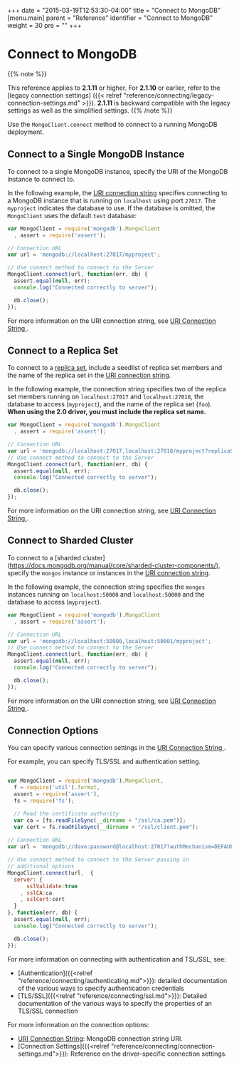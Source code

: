 +++
date = "2015-03-19T12:53:30-04:00"
title = "Connect to MongoDB"
[menu.main]
  parent = "Reference"
  identifier = "Connect to MongoDB"
  weight = 30
  pre = "<i class='fa'></i>"
+++

# Connect to MongoDB

{{% note %}}

This reference applies to **2.1.11** or higher. For **2.1.10** or
earlier, refer to the [legacy connection settings] ({{< relref
"reference/connecting/legacy-connection-settings.md" >}}). **2.1.11**
is backward compatible with the legacy settings as well as the
simplified settings. {{% /note %}}

Use the `MongoClient.connect` method to connect to a running MongoDB deployment.
 
## Connect to a Single MongoDB Instance

To connect to a single MongoDB instance, specify the URI of the MongoDB
instance to connect to.

In the following example, the
[URI connection string](https://docs.mongodb.org/manual/reference/connection-string/)
specifies connecting to a MongoDB instance that is running on
`localhost` using port `27017`. The `myproject` indicates the database
to use. If the database is omitted, the `MongoClient` uses the default `test` database:

```js
var MongoClient = require('mongodb').MongoClient
  , assert = require('assert');

// Connection URL
var url = 'mongodb://localhost:27017/myproject';

// Use connect method to connect to the Server
MongoClient.connect(url, function(err, db) {
  assert.equal(null, err);
  console.log("Connected correctly to server");

  db.close();
});
```

For more information on the URI connection string, see
[URI Connection String ](https://docs.mongodb.org/manual/reference/connection-string/).

## Connect to a Replica Set

To connect to a [replica set](https://docs.mongodb.org/manual/core/replication-introduction/),
include a seedlist of replica set members and the name of the replica set in the
[URI connection string](https://docs.mongodb.org/manual/reference/connection-string/).

In the following example, the connection string specifies two of the replica set members running on `localhost:27017` and `localhost:27018`, the database to access (`myproject`), and the name of the replica set (`foo`). **When using the 2.0 driver, you must include the replica set name.**

```js
var MongoClient = require('mongodb').MongoClient
  , assert = require('assert');

// Connection URL
var url = 'mongodb://localhost:27017,localhost:27018/myproject?replicaSet=foo';
// Use connect method to connect to the Server
MongoClient.connect(url, function(err, db) {
  assert.equal(null, err);
  console.log("Connected correctly to server");

  db.close();
});
```

For more information on the URI connection string, see
[URI Connection String ](https://docs.mongodb.org/manual/reference/connection-string/).

## Connect to Sharded Cluster

To connect to a [sharded cluster] (https://docs.mongodb.org/manual/core/sharded-cluster-components/), specify the `mongos` instance or instances in the [URI connection string](https://docs.mongodb.org/manual/reference/connection-string/).

In the following example, the connection string specifies the `mongos` instances running on `localhost:50000` and `localhost:50000` and the database to access (`myproject`).

```js
var MongoClient = require('mongodb').MongoClient
  , assert = require('assert');

// Connection URL
var url = 'mongodb://localhost:50000,localhost:50001/myproject';
// Use connect method to connect to the Server
MongoClient.connect(url, function(err, db) {
  assert.equal(null, err);
  console.log("Connected correctly to server");

  db.close();
});
```

For more information on the URI connection string, see
[URI Connection String ](https://docs.mongodb.org/manual/reference/connection-string/).

## Connection Options

You can specify various connection settings in the [URI Connection
String ](https://docs.mongodb.org/manual/reference/connection-string/).

For example, you can specify TLS/SSL and authentication setting.

```js

var MongoClient = require('mongodb').MongoClient,
  f = require('util').format,
  assert = require('assert'),
  fs = require('fs');

  // Read the certificate authority
  var ca = [fs.readFileSync(__dirname + "/ssl/ca.pem")];
  var cert = fs.readFileSync(__dirname + "/ssl/client.pem");
  
// Connection URL
var url = 'mongodb://dave:password@localhost:27017?authMechanism=DEFAULT&authSource=db&ssl=true"';

// Use connect method to connect to the Server passing in
// additional options
MongoClient.connect(url,  {
  server: {
      sslValidate:true
    , sslCA:ca
    , sslCert:cert
  }
}, function(err, db) {
  assert.equal(null, err);
  console.log("Connected correctly to server");

  db.close();
});

```

For more information on connecting with authentication and TSL/SSL, see:

- [Authentication]({{<relref "reference/connecting/authenticating.md">}}): detailed documentation of the various ways to specify authentication credentials
- [TLS/SSL]({{<relref "reference/connecting/ssl.md">}}): Detailed documentation of the various ways to specify the properties of an TLS/SSL connection

For more information on the connection options: 

- [URI Connection String](https://docs.mongodb.org/manual/reference/connection-string/): MongoDB connection string URI.
- [Connection Settings]({{<relref "reference/connecting/connection-settings.md">}}): Reference on the driver-specific connection settings.
